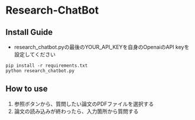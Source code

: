# Research-ChatBot

## Install Guide
- research_chatbot.pyの最後のYOUR_API_KEYを自身のOpenaiのAPI keyを設定してください
```shell
pip install -r requirements.txt
python research_chatbot.py
```

## How to use
1.  参照ボタンから、質問したい論文のPDFファイルを選択する
2.  論文の読み込みが終わったら、入力箇所から質問する

